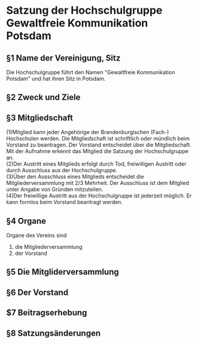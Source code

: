 # Satzung der Hochschulgruppe Gewaltfreie Kommunikation Potsdam

## §1 Name der Vereinigung, Sitz
Die Hochschulgruppe führt den Namen "Gewaltfreie Kommunikation Potsdam" und hat ihren Sitz in Potsdam.

## §2 Zweck und Ziele

## §3 Mitgliedschaft
(1)Mitglied kann jeder Angehörige der Brandenburgischen (Fach-) Hochschulen werden. Die
Mitgliedschaft ist schriftlich oder mündlich beim Vorstand zu beantragen. Der Vorstand
entscheidet über die Mitgliedschaft. Mit der Aufnahme erkennt das Mitglied die Satzung
der Hochschulgruppe an.   
(2)Der Austritt eines Mitglieds erfolgt durch Tod, freiwilligen Austritt oder durch Ausschluss
aus der Hochschulgruppe.  
(3)Über den Ausschluss eines Mitglieds entscheidet die Mitgliederversammlung mit 2/3
Mehrheit. Der Ausschluss ist dem Mitglied unter Angabe von Gründen mitzuteilen.   
(4)Der freiwillige Austritt aus der Hochschulgruppe ist jederzeit möglich. Er kann formlos
beim Vorstand beantragt werden. 

## §4 Organe
Organe des Vereins sind

1.  die Mitgliederversammlung 
2.  der Vorstand

## §5 Die Mitgliderversammlung

## §6 Der Vorstand

## $7 Beitragserhebung

## §8 Satzungsänderungen
